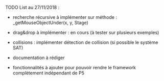 TODO List au 27/11/2018 :

- recherche récursive à implémenter sur méthode :
   _getMouseObjectUnder(x, y, Stage)

- drag&drop à implémenter : en cours (à tester sur plusieurs exemples)

- collisions : implémenter détection de collision (si possible le système SAT)

- documentation à rédiger

- fonctionnalités à ajouter pour pouvoir rendre le framework complètement indépendant de P5

